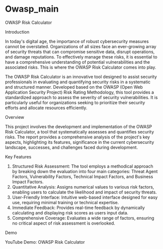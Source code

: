# Owasp_main
OWASP Risk Calculator

Introduction

In today's digital age, the importance of robust cybersecurity measures cannot be overstated. Organizations of all sizes face an ever-growing array of security threats that can compromise sensitive data, disrupt operations, and damage reputations. To effectively manage these risks, it is essential to have a comprehensive understanding of potential vulnerabilities and the associated risks. This is where the OWASP Risk Calculator comes into play.

The OWASP Risk Calculator is an innovative tool designed to assist security professionals in evaluating and quantifying security risks in a systematic and structured manner. Developed based on the OWASP (Open Web Application Security Project) Risk Rating Methodology, this tool provides a standardized approach to assess the severity of security vulnerabilities. It is particularly useful for organizations seeking to prioritize their security efforts and allocate resources efficiently.

Overview

This project involves the development and implementation of the OWASP Risk Calculator, a tool that systematically assesses and quantifies security risks. The report provides a comprehensive analysis of the project's key aspects, highlighting its features, significance in the current cybersecurity landscape, successes, and challenges faced during development.

Key Features

1. Structured Risk Assessment: The tool employs a methodical approach by breaking down the evaluation into four main categories: Threat Agent Factors, Vulnerability Factors, Technical Impact Factors, and Business Impact Factors.
2. Quantitative Analysis: Assigns numerical values to various risk factors, enabling users to calculate the likelihood and impact of security threats.
3. User-Friendly Interface: Intuitive web-based interface designed for easy use, requiring minimal training or technical expertise.
4. Immediate Feedback: Provides real-time feedback by dynamically calculating and displaying risk scores as users input data.
5. Comprehensive Coverage: Evaluates a wide range of factors, ensuring no critical aspect of risk assessment is overlooked.

Demo

YouTube Demo: OWASP Risk Calculator 


